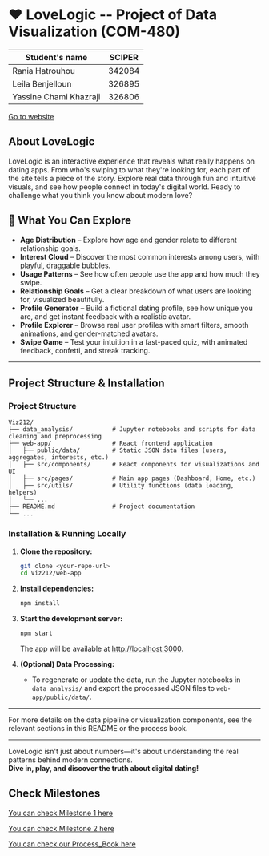 # ❤️ LoveLogic -- Project of Data Visualization (COM-480)


| Student's name | SCIPER |
| -------------- | ------ |
| Rania Hatrouhou| 342084|
| Leila Benjelloun| 326895|
|Yassine Chami Khazraji |326806 |


[Go to website](https://love-logic-raniahtr-ranias-projects-cea5148e.vercel.app/dashboard)


## About LoveLogic

LoveLogic is an interactive experience that reveals what really happens on dating apps. From who's swiping to what they're looking for, each part of the site tells a piece of the story. Explore real data through fun and intuitive visuals, and see how people connect in today's digital world. Ready to challenge what you think you know about modern love?


## 🚀 What You Can Explore

- **Age Distribution** – Explore how age and gender relate to different relationship goals.
- **Interest Cloud** – Discover the most common interests among users, with playful, draggable bubbles.
- **Usage Patterns** – See how often people use the app and how much they swipe.
- **Relationship Goals** – Get a clear breakdown of what users are looking for, visualized beautifully.
- **Profile Generator** – Build a fictional dating profile, see how unique you are, and get instant feedback with a realistic avatar.
- **Profile Explorer** – Browse real user profiles with smart filters, smooth animations, and gender-matched avatars.
- **Swipe Game** – Test your intuition in a fast-paced quiz, with animated feedback, confetti, and streak tracking.

---

## Project Structure & Installation

### Project Structure

```
Viz212/
├── data_analysis/           # Jupyter notebooks and scripts for data cleaning and preprocessing
├── web-app/                 # React frontend application
│   ├── public/data/         # Static JSON data files (users, aggregates, interests, etc.)
│   ├── src/components/      # React components for visualizations and UI
│   ├── src/pages/           # Main app pages (Dashboard, Home, etc.)
│   ├── src/utils/           # Utility functions (data loading, helpers)
│   └── ...
├── README.md                # Project documentation
└── ...
```

### Installation & Running Locally

1. **Clone the repository:**
   ```sh
   git clone <your-repo-url>
   cd Viz212/web-app
   ```

2. **Install dependencies:**
   ```sh
   npm install
   ```

3. **Start the development server:**
   ```sh
   npm start
   ```
   The app will be available at [http://localhost:3000](http://localhost:3000).

4. **(Optional) Data Processing:**
   - To regenerate or update the data, run the Jupyter notebooks in `data_analysis/` and export the processed JSON files to `web-app/public/data/`.

---

For more details on the data pipeline or visualization components, see the relevant sections in this README or the process book.

---

LoveLogic isn't just about numbers—it's about understanding the real patterns behind modern connections.  
**Dive in, play, and discover the truth about digital dating!**


## Check Milestones

[You can check Milestone 1 here](milestones/Milestone1_Viz212.pdf)

[You can check Milestone 2 here](milestones/Milestone2_Viz212-2.pdf)

[You can check our Process_Book here](milestones/Process_Book.pdf)





